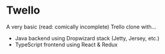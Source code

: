 # Twello

A very basic (read: comically incomplete) Trello clone with...

- Java backend using Dropwizard stack (Jetty, Jersey, etc.)
- TypeScript frontend using React & Redux
